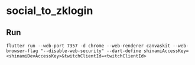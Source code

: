 # social_to_zklogin

## Run
```
flutter run --web-port 7357 -d chrome --web-renderer canvaskit --web-browser-flag "--disable-web-security" --dart-define shinamiAccessKey=<shinamiDevAccessKey>&twitchClientId=<twitchClientId>
```
